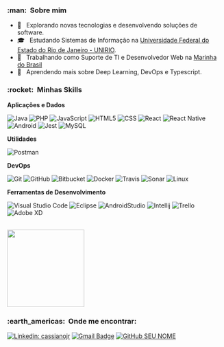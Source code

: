 
<h3> :man: &nbsp;Sobre mim </h3>

- 🤔 &nbsp; Explorando novas tecnologias e desenvolvendo soluções de software.
- 🎓 &nbsp; Estudando Sistemas de Informação na <a href="https://www.marinha.mil.br/">Universidade Federal do Estado do Rio de Janeiro - UNIRIO</a>.
- 💼 &nbsp; Trabalhando como Suporte de TI e Desenvolvedor Web na <a href="https://www.marinha.mil.br/">Marinha do Brasil</a>
- 🌱 &nbsp; Aprendendo mais sobre Deep Learning, DevOps e Typescript.

<h3> :rocket: &nbsp;Minhas Skills </h3>

**Aplicações e Dados**

  ![Java](https://img.shields.io/badge/-Java-333333?style=flat&logo=Java&logoColor=007396)
  ![PHP](https://img.shields.io/badge/-PHP-333333?style=flat&logo=php)
  ![JavaScript](https://img.shields.io/badge/-JavaScript-333333?style=flat&logo=javascript)
  ![HTML5](https://img.shields.io/badge/-HTML5-333333?style=flat&logo=HTML5)
  ![CSS](https://img.shields.io/badge/-CSS-333333?style=flat&logo=CSS3&logoColor=1572B6)
  ![React](https://img.shields.io/badge/-React-333333?style=flat&logo=react)
  ![React Native](https://img.shields.io/badge/-React%20Native-333333?style=flat&logo=react)
  ![Android](https://img.shields.io/badge/-Android-333333?style=flat&logo=Android)
  ![Jest](https://img.shields.io/badge/-Jest-333333?style=flat&logo=jest)
  ![MySQL](https://img.shields.io/badge/-MySQL-333333?style=flat&logo=mysql)


**Utilidades**

  ![Postman](https://img.shields.io/badge/-Postman-333333?style=flat&logo=postman)

**DevOps**

  ![Git](https://img.shields.io/badge/-Git-333333?style=flat&logo=git)
  ![GitHub](https://img.shields.io/badge/-GitHub-333333?style=flat&logo=github)
  ![Bitbucket](https://img.shields.io/badge/-Bitbucket-333333?style=flat&logo=bitbucket)
  ![Docker](https://img.shields.io/badge/-Docker-333333?style=flat&logo=docker)
  ![Travis](https://img.shields.io/badge/-Travis-333333?style=flat&logo=travis)
  ![Sonar](https://img.shields.io/badge/-Sonar-333333?style=flat&logo=sonar)
  ![Linux](https://img.shields.io/badge/-Linux-333333?style=flat&logo=Linux)

**Ferramentas de Desenvolvimento**

  ![Visual Studio Code](https://img.shields.io/badge/-Visual%20Studio%20Code-333333?style=flat&logo=visual-studio-code&logoColor=007ACC)
  ![Eclipse](https://img.shields.io/badge/-Eclipse-333333?style=flat&logo=eclipse-ide&logoColor=2C2255)
  ![AndroidStudio](https://img.shields.io/badge/-AndroidStudio-333333?style=flat&logo=AndroidStudio)
  ![Intellij](https://img.shields.io/badge/-IntelliJIdea-333333?style=flat&logo=IntelliJIdea)
  ![Trello](https://img.shields.io/badge/-Trello-333333?style=flat&logo=trello&logoColor=007ACC)
  ![Adobe XD](https://img.shields.io/badge/-Adobe%20XD-333333?style=flat&logo=adobe-xd&logoColor=007ACC)

<br/>

<a href="https://github.com/cassianojr">
  <img height="180em" src="https://github-readme-stats.vercel.app/api?username=cassianojr&theme=dracula&show_icons=true" />
</a>

<br/>

<h3> :earth_americas: &nbsp;Onde me encontrar: </h3> 

[![Linkedin: cassianojr](https://img.shields.io/badge/-cassianojr-blue?style=flat-square&logo=Linkedin&logoColor=white&link=linkedin.com/cassianojr)](linkedin.com/cassianojr)
[![Gmail Badge](https://img.shields.io/badge/-cassiano.jr.2009@hotmail.com-006bed?style=flat-square&logo=Gmail&logoColor=white&link=mailto:cassiano.jr.2009@hotmail.com)](mailto:cassiano.jr.2009@hotmail.com)
[![GitHub SEU NOME]( https://img.shields.io/github/followers/cassianojr?label=follow&style=social)](LINK-DO-SEU-GITHUB)
